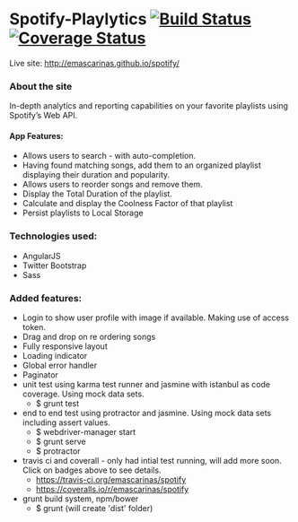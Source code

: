 # Spotify-Playlytics [![Build Status](https://travis-ci.org/emascarinas/spotify.svg?branch=master)](https://travis-ci.org/emascarinas/spotify) [![Coverage Status](https://coveralls.io/repos/emascarinas/spotify/badge.svg)](https://coveralls.io/r/emascarinas/spotify)

Live site: http://emascarinas.github.io/spotify/

### About the site
In-depth analytics and reporting capabilities on your favorite playlists using Spotify’s Web API.

#### App Features:
* Allows users to search - with auto-completion.
* Having found matching songs, add them to an organized playlist displaying their duration and popularity.
* Allows users to reorder songs and remove them.
* Display the Total Duration of the playlist.
* Calculate and display the Coolness Factor of that playlist
* Persist playlists to Local Storage

### Technologies used:
* AngularJS
* Twitter Bootstrap
* Sass

### Added features:
* Login to show user profile with image if available. Making use of access token.
* Drag and drop on re ordering songs
* Fully responsive layout
* Loading indicator
* Global error handler
* Paginator
* unit test using karma test runner and jasmine with istanbul as code coverage. Using mock data sets.
  * $ grunt test 
* end to end test using protractor and jasmine. Using mock data sets including assert values.
  * $ webdriver-manager start
  * $ grunt serve
  * $ protractor
* travis ci and coverall - only had intial test running, will add more soon. Click on badges above to see details.
  * https://travis-ci.org/emascarinas/spotify
  * https://coveralls.io/r/emascarinas/spotify
* grunt build system, npm/bower
  * $ grunt (will create 'dist' folder)





